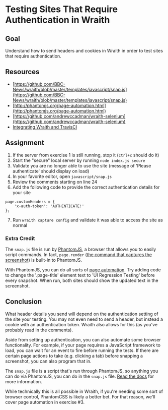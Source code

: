# Testing Sites That Require Authentication in Wraith

## Goal
Understand how to send headers and cookies in Wraith in order to test sites that require authentication.

## Resources
- [https://github.com/BBC-News/wraith/blob/master/templates/javascript/snap.js](https://github.com/BBC-News/wraith/blob/master/templates/javascript/snap.js)
- [http://phantomjs.org/page-automation.html](http://phantomjs.org/page-automation.html)
- [https://github.com/andrewccadman/wraith-selenium](https://github.com/andrewccadman/wraith-selenium)
- [Integrating Wraith and TravisCI](http://blog.kevinlamping.com/easy-ui-regression-testing-with-wraith-and-travisci/)

## Assignment

1. If the server from exercise 1 is still running, stop it (`ctrl+c` should do it)
2. Start the "secure" local server by running `node index.js secure`
3. Validate you are no longer able to use the site (message of 'Please authenticate' should display on load)
4. In your favorite editor, open `javascript/snap.js`
5. Review the comments starting on line 24
6. Add the following code to provide the correct authentication details for your site

  ```
  page.customHeaders = {
      'x-auth-token': 'AUTHENTICATE!'
  };
  ```

7. Run `wraith capture config` and validate it was able to access the site as normal

### Extra Credit

The `snap.js` file is run by [PhantomJS](http://phantomjs.org/), a browser that allows you to easily script commands. In fact, `page.render` ([the command that captures the screenshot](http://phantomjs.org/screen-capture.html)) is built-in to PhantomJS.

With PhantomJS, you can do all sorts of [page automation](http://phantomjs.org/page-automation.html). Try adding code to change the '.page-title' element text to 'UI Regression Testing' before every snapshot. When run, both sites should show the updated text in the screenshot.

## Conclusion

What header details you send will depend on the authentication setting of the site your testing. You may not even need to send a header, but instead a cookie with an authentication token. Wraith also allows for this (as you've probably read in the comments).

Aside from setting up authentication, you can also automate some browser functionality. For example, if your page requires a JavaScript framework to load, you can wait for an event to fire before running the tests. If there are certain page actions to take (e.g. clicking a tab) before snapping a screenshot, you can also program that in.

The `snap.js` file is a script that's run through PhantomJS, so anything you can do via PhantomJS, you can do in the `snap.js` file. [Read the docs](http://phantomjs.org/page-automation.html) for more information.

While technically this is all possible in Wraith, if you're needing some sort of browser control, PhantomCSS is likely a better bet. For that reason, we'll cover page automation in exercise #3.
